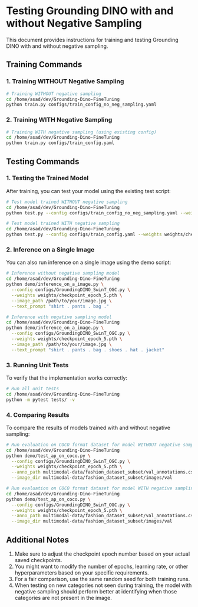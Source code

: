 # Testing Grounding DINO with and without Negative Sampling

This document provides instructions for training and testing Grounding DINO with and without negative sampling.

## Training Commands

### 1. Training WITHOUT Negative Sampling

```bash
# Training WITHOUT negative sampling
cd /home/asad/dev/Grounding-Dino-FineTuning
python train.py configs/train_config_no_neg_sampling.yaml
```

### 2. Training WITH Negative Sampling

```bash
# Training WITH negative sampling (using existing config)
cd /home/asad/dev/Grounding-Dino-FineTuning
python train.py configs/train_config.yaml
```

## Testing Commands

### 1. Testing the Trained Model

After training, you can test your model using the existing test script:

```bash
# Test model trained WITHOUT negative sampling
cd /home/asad/dev/Grounding-Dino-FineTuning
python test.py --config configs/train_config_no_neg_sampling.yaml --weights weights/checkpoint_epoch_5.pth

# Test model trained WITH negative sampling
cd /home/asad/dev/Grounding-Dino-FineTuning
python test.py --config configs/train_config.yaml --weights weights/checkpoint_epoch_5.pth
```

### 2. Inference on a Single Image

You can also run inference on a single image using the demo script:

```bash
# Inference without negative sampling model
cd /home/asad/dev/Grounding-Dino-FineTuning
python demo/inference_on_a_image.py \
  --config configs/GroundingDINO_SwinT_OGC.py \
  --weights weights/checkpoint_epoch_5.pth \
  --image_path /path/to/your/image.jpg \
  --text_prompt "shirt . pants . bag ."

# Inference with negative sampling model
cd /home/asad/dev/Grounding-Dino-FineTuning
python demo/inference_on_a_image.py \
  --config configs/GroundingDINO_SwinT_OGC.py \
  --weights weights/checkpoint_epoch_5.pth \
  --image_path /path/to/your/image.jpg \
  --text_prompt "shirt . pants . bag . shoes . hat . jacket"
```

### 3. Running Unit Tests

To verify that the implementation works correctly:

```bash
# Run all unit tests
cd /home/asad/dev/Grounding-Dino-FineTuning
python -m pytest tests/ -v
```

### 4. Comparing Results

To compare the results of models trained with and without negative sampling:

```bash
# Run evaluation on COCO format dataset for model WITHOUT negative sampling
cd /home/asad/dev/Grounding-Dino-FineTuning
python demo/test_ap_on_coco.py \
  --config configs/GroundingDINO_SwinT_OGC.py \
  --weights weights/checkpoint_epoch_5.pth \
  --anno_path multimodal-data/fashion_dataset_subset/val_annotations.csv \
  --image_dir multimodal-data/fashion_dataset_subset/images/val

# Run evaluation on COCO format dataset for model WITH negative sampling
cd /home/asad/dev/Grounding-Dino-FineTuning
python demo/test_ap_on_coco.py \
  --config configs/GroundingDINO_SwinT_OGC.py \
  --weights weights/checkpoint_epoch_5.pth \
  --anno_path multimodal-data/fashion_dataset_subset/val_annotations.csv \
  --image_dir multimodal-data/fashion_dataset_subset/images/val
```

## Additional Notes

1. Make sure to adjust the checkpoint epoch number based on your actual saved checkpoints.
2. You might want to modify the number of epochs, learning rate, or other hyperparameters based on your specific requirements.
3. For a fair comparison, use the same random seed for both training runs.
4. When testing on new categories not seen during training, the model with negative sampling should perform better at identifying when those categories are not present in the image.